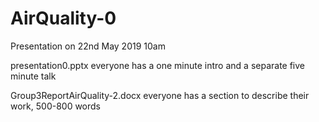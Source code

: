 # AirQuality-0

Presentation on 22nd May 2019   10am

presentation0.pptx  everyone has a one minute intro and a separate five minute talk

Group3ReportAirQuality-2.docx   everyone has a section to describe their work, 500-800 words

